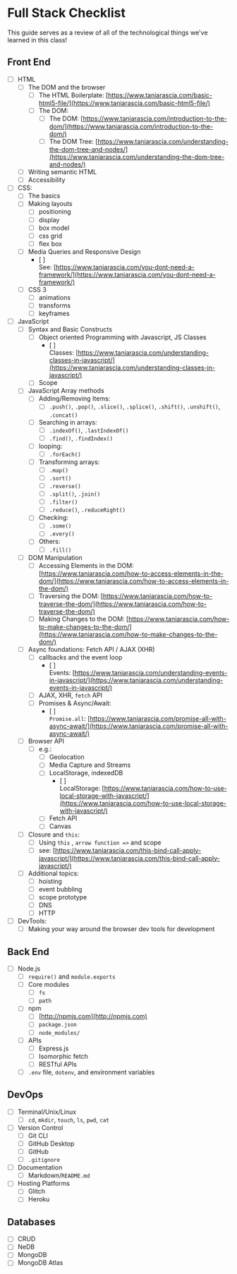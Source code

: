 # Full Stack Checklist

This guide serves as a review of all of the technological things we've learned in this class!

## Front End

- [ ]  HTML
    - [ ]  The DOM and the browser
        - [ ]  The HTML
          Boilerplate: [https://www.taniarascia.com/basic-html5-file/](https://www.taniarascia.com/basic-html5-file/)
        - [ ]  The DOM:
            - [ ]  The
              DOM: [https://www.taniarascia.com/introduction-to-the-dom/](https://www.taniarascia.com/introduction-to-the-dom/)
            - [ ]  The DOM
              Tree: [https://www.taniarascia.com/understanding-the-dom-tree-and-nodes/](https://www.taniarascia.com/understanding-the-dom-tree-and-nodes/)
    - [ ]  Writing semantic HTML
    - [ ]  Accessibility
- [ ]  CSS:
    - [ ]  The basics
    - [ ]  Making layouts
        - [ ]  positioning
        - [ ]  display
        - [ ]  box model
        - [ ]  css grid
        - [ ]  flex box
    - [ ]  Media Queries and Responsive Design
        - [ ]  
          See: [https://www.taniarascia.com/you-dont-need-a-framework/](https://www.taniarascia.com/you-dont-need-a-framework/)
    - [ ]  CSS 3
        - [ ]  animations
        - [ ]  transforms
        - [ ]  keyframes
- [ ]  JavaScript
    - [ ]  Syntax and Basic Constructs
        - [ ]  Object oriented Programming with Javascript, JS Classes
            - [ ]  
              Classes: [https://www.taniarascia.com/understanding-classes-in-javascript/](https://www.taniarascia.com/understanding-classes-in-javascript/)
        - [ ]  Scope
    - [ ]  JavaScript Array methods
        - [ ]  Adding/Removing Items:
            - [ ]  `.push()`, `.pop()`,  `.slice()`, `.splice()`, `.shift()`, `.unshift()`, `.concat()`
        - [ ]  Searching in arrays:
            - [ ]  `.indexOf()`, `.lastIndexOf()`
            - [ ]  `.find()`, `.findIndex()`
        - [ ]  looping:
            - [ ]  `.forEach()`
        - [ ]  Transforming arrays:
            - [ ]  `.map()`
            - [ ]  `.sort()`
            - [ ]  `.reverse()`
            - [ ]  `.split()`, `.join()`
            - [ ]  `.filter()`
            - [ ]  `.reduce()`, `.reduceRight()`
        - [ ]  Checking:
            - [ ]  `.some()`
            - [ ]  `.every()`
        - [ ]  Others:
            - [ ]  `.fill()`
    - [ ]  DOM Manipulation
        - [ ]  Accessing Elements in the
          DOM: [https://www.taniarascia.com/how-to-access-elements-in-the-dom/](https://www.taniarascia.com/how-to-access-elements-in-the-dom/)
        - [ ]  Traversing the
          DOM: [https://www.taniarascia.com/how-to-traverse-the-dom/](https://www.taniarascia.com/how-to-traverse-the-dom/)
        - [ ]  Making Changes to the
          DOM: [https://www.taniarascia.com/how-to-make-changes-to-the-dom/](https://www.taniarascia.com/how-to-make-changes-to-the-dom/)
    - [ ]  Async foundations: Fetch API / AJAX (XHR)
        - [ ]  callbacks and the event loop
            - [ ]  
              Events: [https://www.taniarascia.com/understanding-events-in-javascript/](https://www.taniarascia.com/understanding-events-in-javascript/)
        - [ ]  AJAX, XHR, `fetch` API
        - [ ]  Promises & Async/Await:
            - [ ]  
              `Promise.all`: [https://www.taniarascia.com/promise-all-with-async-await/](https://www.taniarascia.com/promise-all-with-async-await/)
    - [ ]  Browser API
        - [ ]  e.g.:
            - [ ]  Geolocation
            - [ ]  Media Capture and Streams
            - [ ]  LocalStorage, indexedDB
                - [ ]  
                  LocalStorage: [https://www.taniarascia.com/how-to-use-local-storage-with-javascript/](https://www.taniarascia.com/how-to-use-local-storage-with-javascript/)
            - [ ]  Fetch API
            - [ ]  Canvas
    - [ ]  Closure and `this`:
        - [ ]  Using `this` , `arrow function =>` and scope
        - [ ]  
          see: [https://www.taniarascia.com/this-bind-call-apply-javascript/](https://www.taniarascia.com/this-bind-call-apply-javascript/)
    - [ ]  Additional topics:
        - [ ]  hoisting
        - [ ]  event bubbling
        - [ ]  scope prototype
        - [ ]  DNS
        - [ ]  HTTP
- [ ]  DevTools:
    - [ ]  Making your way around the browser dev tools for development

## Back End

- [ ] Node.js
    - [ ] `require()` and `module.exports`
    - [ ] Core modules
        - [ ] `fs`
        - [ ] `path`
    - [ ] npm
        - [ ] [http://npmjs.com](http://npmjs.com)
        - [ ] `package.json`
        - [ ] `node_modules/`
    - [ ] APIs
        - [ ] Express.js
        - [ ] Isomorphic fetch
        - [ ] RESTful APIs
    - [ ] `.env` file, `dotenv`, and environment variables

## DevOps

- [ ] Terminal/Unix/Linux
    - [ ] `cd`, `mkdir`, `touch`, `ls`, `pwd`, `cat`
- [ ] Version Control
    - [ ] Git CLI
    - [ ] GitHub Desktop
    - [ ] GitHub
    - [ ] `.gitignore`
- [ ] Documentation
    - [ ] Markdown/`README.md`
- [ ] Hosting Platforms
    - [ ] Glitch
    - [ ] Heroku

## Databases

- [ ] CRUD
- [ ] NeDB
- [ ] MongoDB
- [ ] MongoDB Atlas